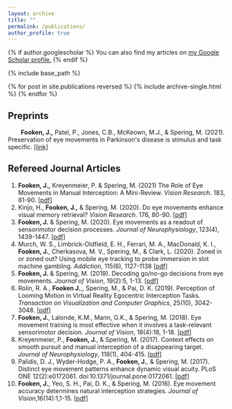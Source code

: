 ```yaml
---
layout: archive
title: ""
permalink: /publications/
author_profile: true
---
```


{% if author.googlescholar %}
  You can also find my articles on <u><a href="{{author.googlescholar}}">my Google Scholar profile</a>.</u>
{% endif %}

{% include base_path %}

{% for post in site.publications reversed %}
  {% include archive-single.html %}
{% endfor %}

Preprints
------
<p style="text-indent: 30px"> <b>Fooken, J.,</b> Patel, P., Jones, C.B., McKeown, M.J., & Spering, M. (2021). Preservation of eye movements in Parkinson's disease is stimulus and task specific. <a href="https://www.biorxiv.org/content/10.1101/2021.08.17.456700v1.full">[link]</a> 
</p>

Refereed Journal Articles 
------
<ol>
<li> <b>Fooken, J.,</b> Kreyenmeier, P. & Spering, M. (2021) The Role of Eye Movements in Manual Interception: A Mini-Review. <i>Vision Research</i>. 183, 81-90.  <a href="../files/FookenKreyenmeierSpering.VisRes.2021.pdf">[pdf]</a> </li>
<li> Kinjo, H., <b>Fooken, J.,</b> & Spering, M. (2020). Do eye movements enhance visual memory retrieval? <i>Vision Research</i>. 176, 80-90. <a href="../files/KinjoEtAl.VisRes.2020.pdf">[pdf]</a> </li>
<li> <b>Fooken, J.</b> & Spering, M. (2020). Eye movements as a readout of sensorimotor decision processes. <i>Journal of Neurophysiology</i>, 123(4), 1439-1447. <a href="../files/FookenSpering.JNeurophys.2020.pdf">[pdf]</a> </li>
<li> Murch, W. S., Limbrick-Oldfield, E. H., Ferrari, M. A., MacDonald, K. I., <b>Fooken, J.</b>, Cherkasova, M. V., Spering, M., & Clark, L. (2020). Zoned in or zoned out? Using mobile eye tracking to probe immersion in slot machine gambling. <i>Addiction</i>, 115(6), 1127-1138 <a href="../files/MurchEtAl.Addiction.2019.pdf">[pdf]</a>
<li> <b>Fooken, J.</b> & Spering, M. (2019). Decoding go/no-go decisions from eye movements. <i>Journal of Vision</i>, 19(2):5, 1-13. <a href="../files/FookenSpering.JoV.2019.pdf">[pdf]</a> </li>
<li> Rolin, R. A., <b>Fooken J.</b>,, Spering, M., & Pai, D. K. (2019). Perception of Looming Motion in Virtual Reality Egocentric Interception Tasks. <i>Transaction on Visualization and Computer Graphics</i>, 25(10), 3042-3048. <a href="../files/RolinEtal.IEEETransVisCompGraph.2019.pdf">[pdf]</a> 
<li> <b>Fooken, J.</b>, Lalonde, K.M., Mann, G.K., & Spering, M. (2018). Eye movement training is most effective when it involves a task-relevant sensorimotor decision. <i>Journal of Vision</i>, 18(4):18, 1-18. <a href="../files/FookenEtal.JoV.2018.pdf">[pdf]</a> </li>
<li> Kreyenmeier, P., <b>Fooken, J.</b>, & Spering, M. (2017). Context effects on smooth pursuit and manual interception of a disappearing target. <i>Journal of Neurophysiology</i>, 118(1), 404-415. <a href="../files/KreyenmeierEtAl.JNeurophys.2017.pdf"> [pdf]</a> </li>
<li> Palidis, D. J., Wyder-Hodge, P. A., <b>Fooken, J.</b>, & Spering, M. (2017). Distinct eye movement patterns enhance dynamic visual acuity. PLoS ONE 12(2):e0172061. doi:10.1371/journal.pone.0172061. <a href="../files/PalidisEtal.PLoSOne.2017.pdf"> [pdf] </a> </li>
<li> <b>Fooken, J.</b>, Yeo, S. H., Pai, D. K., & Spering, M. (2016). Eye movement accuracy determines natural interception strategies. <i>Journal of Vision</i>,16(14):1,1-15. <a href="../files/FookenEtal.JoV.2016.pdf">[pdf]</a> </li>